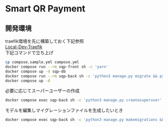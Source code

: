 # Smart QR Payment

## 開発環境

traefik環境を先に構築しておく下記参照  
[Local-Dev-Traefik](https://github.com/5ym/Local-Dev-Traefik)  
下記コマンドで立ち上げ

```sh
cp compose.sample.yml compose.yml
docker compose run --rm sqp-front sh -c 'yarn'
docker compose up -d sqp-db
docker compose run --rm sqp-back sh -c 'python3 manage.py migrate && python3 manage.py collectstatic --noinput'
docker compose up -d
```

必要に応じてスーパーユーザーの作成

```sh
docker compose exec sqp-back sh -c 'python3 manage.py createsuperuser'
```

モデルを編集しマイグレーションファイルを生成したいとき

```sh
docker compose exec sqp-back sh -c 'python3 manage.py makemigrations && python3 manage.py migrate'
```
